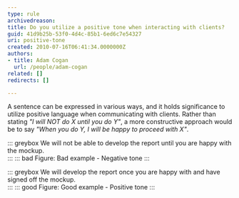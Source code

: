 ```yaml
---
type: rule
archivedreason: 
title: Do you utilize a positive tone when interacting with clients?
guid: 41d9b25b-53f0-4d4c-85b1-6ed6c7e54327
uri: positive-tone
created: 2010-07-16T06:41:34.0000000Z
authors:
- title: Adam Cogan
  url: /people/adam-cogan
related: []
redirects: []

---
```


A sentence can be expressed in various ways, and it holds significance to utilize positive language when communicating with clients. Rather than stating _"I will NOT do X until you do Y"_, a more constructive approach would be to say _"When you do Y, I will be happy to proceed with X"_.

<!--endintro-->

::: greybox
We will not be able to develop the report until you are happy with the mockup.  
:::
::: bad
Figure: Bad example - Negative tone
:::

::: greybox
We will develop the report once you are happy with and have signed off the mockup.  
:::
::: good
Figure: Good example - Positive tone
:::
